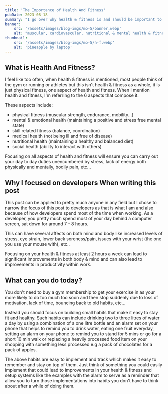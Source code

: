 ```yaml
---
title: 'The Importance of Health And Fitness'
pubDate: 2023-08-18 
summary: "I go over why health & fitness is and should be important to software developers."
banner:
    src: '/assets/images/blog-imgs/mo-5/banner.webp'
    alt: "muscular, cardiovascular, nutritional & mental health & fitness"
thumbnail:
    src: '/assets/images/blog-imgs/mo-5/h-f.webp' 
    alt: 'pineapple by laptop'
---
```



## What is Health And Fitness?

I feel like too often, when health & fitness is mentioned, most people think of the gym or running or athletes but this isn't health & fitness as a whole, it is just physical fitness, one aspect of health and fitness. When I mention health and fitness, I'm referring to the 6 aspects that compose it. 

These aspects include:
- physical fitness (muscular strength, endurance, mobility...)
- mental & emotional health (maintaining a positive and stress free mental state) 
- skill related fitness (balance, coordination)
- medical health (not being ill and free of disease)
- nutritional health (maintaining a healthy and balanced diet)
- social health (ability to interact with others)

Focusing on all aspects of health and fitness will ensure you can carry out your day to day duties unencumbered by stress, lack of energy both physically and mentally, bodily pain, etc...

## Why I focused on developers When writing this post

This post can be applied to pretty much anyone in any field but I chose to narrow the focus of this post to developers as that is what I am and also because of how developers spend most of the time when working. As a developer, you pretty much spend most of your day behind a computer screen, sat down for around 7 - 8 hours. 

This can have several affects on both mind and body like increased levels of stress, eye strain, lower back soreness/pain, issues with your wrist (the one you use your mouse with), etc.. 

Focusing on your health & fitness at least 2 hours a week can lead to significant improvements in both body & mind and can also lead to improvements in productivity within work.

## What can you do today?

You don't need to buy a gym membership to get your exercise in as your more likely to do too much too soon and then stop suddenly due to loss of motivation, lack of time, bouncing back to old habits, etc...

Instead you should focus on building small habits that make it easy to stay fit and healthy. Such habits can include drinking two to three litres of water a day by using a combination of a one litre bottle and an alarm set on your phone that helps to remind you to drink water, eating one fruit everyday, setting an alarm on your phone to remind you to stand for 5 mins or go for a short 10 min walk or replacing a heavily processed food item on your shopping with something less processed e.g a pack of chocolates for a pack of apples. 

The above habits are easy to implement and track which makes it easy to remember and stay on top of them. Just think of something you could easily implement that could lead to improvements in your health & fitness and setup systems like the examples with the alarm to serve as a reminder that allow you to turn those implementations into habits you don't have to think about after a while of doing them.
